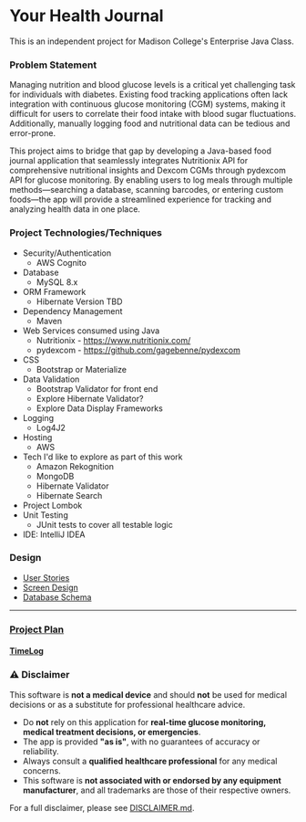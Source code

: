 # Your Health Journal

This is an independent project for Madison College's Enterprise Java Class.

### Problem Statement

Managing nutrition and blood glucose levels is a critical yet challenging task for individuals with
diabetes. Existing food tracking applications often lack integration with continuous glucose monitoring (CGM) systems,
making it difficult for users to correlate their food intake with blood sugar fluctuations.
Additionally, manually logging food and nutritional data can be tedious and error-prone.

This project aims to bridge that gap by developing a Java-based food journal application that seamlessly
integrates Nutritionix API for comprehensive nutritional insights and Dexcom CGMs through pydexcom API
for glucose monitoring. By enabling users to log meals through multiple methods—searching a database, scanning
barcodes, or entering custom foods—the app will provide a streamlined experience for tracking and analyzing
health data in one place.

### Project Technologies/Techniques
* Security/Authentication
    * AWS Cognito
* Database
    * MySQL 8.x
* ORM Framework
    * Hibernate Version TBD
* Dependency Management
    * Maven
* Web Services consumed using Java
    * Nutritionix - https://www.nutritionix.com/
    * pydexcom - https://github.com/gagebenne/pydexcom
* CSS
    * Bootstrap or Materialize
* Data Validation
    * Bootstrap Validator for front end
    * Explore Hibernate Validator?
    * Explore Data Display Frameworks
* Logging
    * Log4J2
* Hosting
    * AWS
* Tech I'd like to explore as part of this work
    * Amazon Rekognition
    * MongoDB
    * Hibernate Validator
    * Hibernate Search
* Project Lombok
* Unit Testing
    * JUnit tests to cover all testable logic
* IDE: IntelliJ IDEA

### Design

* [User Stories](DesignDocuments/userStories.md)
* [Screen Design](DesignDocuments/Screens.md)
* [Database Schema](DesignDocuments/DatabaseSchema.md)

---

### [Project Plan](DesignDocuments/ProjectPlan.md)

#### [TimeLog](TimeLog.md)
### ⚠️ Disclaimer

This software is **not a medical device** and should **not** be used for medical decisions or as a substitute for professional healthcare advice.

- Do **not** rely on this application for **real-time glucose monitoring, medical treatment decisions, or emergencies**.
- The app is provided **"as is"**, with no guarantees of accuracy or reliability.
- Always consult a **qualified healthcare professional** for any medical concerns.
- This software is **not associated with or endorsed by any equipment manufacturer**, and all trademarks are those of their respective owners.

For a full disclaimer, please see [DISCLAIMER.md](DISCLAIMER.md).